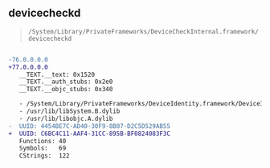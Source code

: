 ## devicecheckd

> `/System/Library/PrivateFrameworks/DeviceCheckInternal.framework/devicecheckd`

```diff

-76.0.0.0.0
+77.0.0.0.0
   __TEXT.__text: 0x1520
   __TEXT.__auth_stubs: 0x2e0
   __TEXT.__objc_stubs: 0x340

   - /System/Library/PrivateFrameworks/DeviceIdentity.framework/DeviceIdentity
   - /usr/lib/libSystem.B.dylib
   - /usr/lib/libobjc.A.dylib
-  UUID: 4454BE7C-AD40-30F9-8B07-D2C5D529AB55
+  UUID: C6BC4C11-AAF4-31CC-895B-BF0824083F3C
   Functions: 40
   Symbols:   69
   CStrings:  122

```
